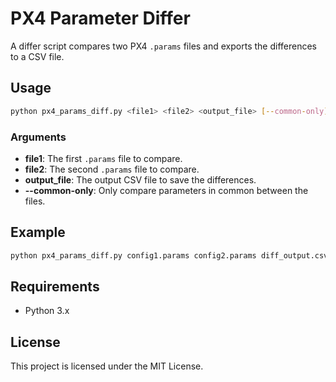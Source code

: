 # PX4 Parameter Differ

A differ script compares two PX4 `.params` files and exports the differences to a CSV file.

## Usage

```sh
python px4_params_diff.py <file1> <file2> <output_file> [--common-only]
```

### Arguments

- **file1**: The first `.params` file to compare.
- **file2**: The second `.params` file to compare.
- **output_file**: The output CSV file to save the differences.
- **--common-only**: Only compare parameters in common between the files.

## Example

```sh
python px4_params_diff.py config1.params config2.params diff_output.csv --common-only
```

## Requirements

- Python 3.x

## License

This project is licensed under the MIT License.







